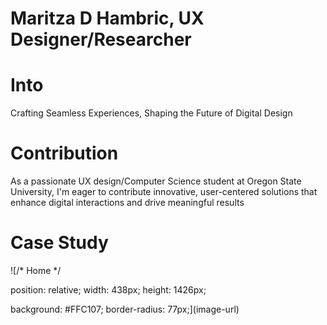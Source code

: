 # Maritza D Hambric, UX Designer/Researcher

# Into 
Crafting Seamless Experiences, Shaping the Future of Digital Design

# Contribution
As a passionate UX design/Computer Science student at Oregon State University, I'm eager to contribute innovative, user-centered solutions that enhance digital interactions and drive meaningful results 

# Case Study
![/* Home */

position: relative;
width: 438px;
height: 1426px;

background: #FFC107;
border-radius: 77px;](image-url)

